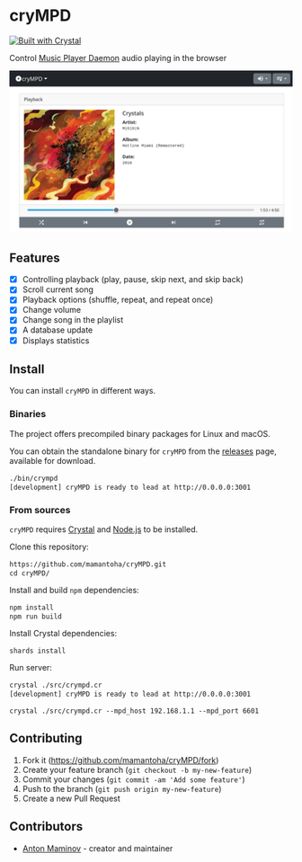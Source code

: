 # cryMPD

[![Built with Crystal](https://img.shields.io/badge/built%20with-crystal-000000.svg?style=?style=plastic&logo=appveyor)](https://crystal-lang.org/)

Control [Music Player Daemon](https://www.musicpd.org/) audio playing in the browser

![Screenshot](https://github.com/mamantoha/cryMPD/raw/master/public/images/screenshot.png)

## Features

- [x] Controlling playback (play, pause, skip next, and skip back)
- [x] Scroll current song
- [x] Playback options (shuffle, repeat, and repeat once)
- [x] Change volume
- [x] Change song in the playlist
- [x] A database update
- [x] Displays statistics

## Install

You can install `cryMPD` in different ways.

### Binaries

The project offers precompiled binary packages for Linux and macOS.

You can obtain the standalone binary for `cryMPD` from the [releases](https://github.com/mamantoha/cryMPD/releases) page, available for download.

```
./bin/crympd
[development] cryMPD is ready to lead at http://0.0.0.0:3001
```

### From sources

`cryMPD` requires [Crystal](https://crystal-lang.org/install/) and [Node.js](https://nodejs.org/en/download/) to be installed.

Clone this repository:

```console
https://github.com/mamantoha/cryMPD.git
cd cryMPD/
```

Install and build `npm` dependencies:

```console
npm install
npm run build
```

Install Crystal dependencies:

```console
shards install
```

Run server:

```console
crystal ./src/crympd.cr
[development] cryMPD is ready to lead at http://0.0.0.0:3001
```

```console
crystal ./src/crympd.cr --mpd_host 192.168.1.1 --mpd_port 6601
```

## Contributing

1. Fork it (<https://github.com/mamantoha/cryMPD/fork>)
2. Create your feature branch (`git checkout -b my-new-feature`)
3. Commit your changes (`git commit -am 'Add some feature'`)
4. Push to the branch (`git push origin my-new-feature`)
5. Create a new Pull Request

## Contributors

- [Anton Maminov](https://github.com/mamantoha) - creator and maintainer
